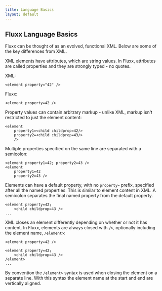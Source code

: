 ```yaml
---
title: Language Basics
layout: default
---
```


Fluxx Language Basics
--------------

Fluxx can be thought of as an evolved, functional XML. Below are some of the key differences from XML.

XML elements have attributes, which are string values. In Fluxx, attributes are called properties
and they are strongly typed - no quotes.

XML:
```
<element property="42" />
```

Fluxx:
```
<element property=42 />
```

Property values can contain arbitrary markup - unlike XML, markup isn't restricted to just the element content:
```
<element
    property1=<child childprop=42/>
    property2=<child childprop=43/>
    />
```

Multiple properties specified on the same line are separated with a semicolon:
```
<element property1=42; property2=43 />
<element
    property1=42
    property2=43 />
```

Elements can have a default property, with no `property=` prefix, specified after all the named properties. This is similar to element content in XML. A semicolon separates the final named property from the default property.
```
<element property=42;
    <child childprop=43 />
...
```

XML closes an element differently depending on whether or not it has content. In Fluxx, elements are always closed with `/>`, optionally including the element name, `/element>`:
```
<element property=42 />

<element property=42;
    <child childprop=43 />
/element>
...
```

By convention the `/element>` syntax is used when closing the element on a separate line.
With this syntax the element name at the start and end are vertically aligned.
